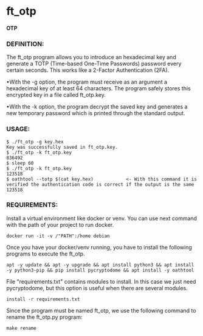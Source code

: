 # ft_otp
**OTP**

### DEFINITION:

The ft_otp program allows you to introduce an hexadecimal key and generate a TOTP (Time-based One-Time Passwords) password every certain seconds. This works like a 2-Factor Authentication (2FA).

•With the -g option, the program must receive as an argument a hexadecimal key of at least 64 characters. The program safely stores this encrypted key in a file called ft_otp.key.

•With the -k option, the program decrypt the saved key and generates a new temporary password which is printed through the standard output.

### USAGE:

	$ ./ft_otp -g key.hex
	Key was successfully saved in ft_otp.key.
	$ ./ft_otp -k ft_otp.key
	836492
	$ sleep 60
	$ ./ft_otp -k ft_otp.key
	123518
	$ oathtool --totp $(cat key.hex)			<- With this command it is verified the authentication code is correct if the output is the same
	123518

### REQUIREMENTS:

Install a virtual environment like docker or venv. You can use next command with the path of your project to run docker.

	docker run -it -v /"PATH":/home debian

 Once you have your docker/venv running, you have to install the following programs to execute the ft_otp.

	apt -y update && apt -y upgrade && apt install python3 && apt install -y python3-pip && pip install pycryptodome && apt install -y oathtool

File "requirements.txt" contains modules to install. In this case we just need pycryptodome, but this option is useful when there are several modules.

	install -r requirements.txt
	
Since the program must be named ft_otp, we use the following command to rename the ft_otp.py program:
	
	make rename

